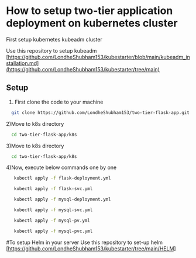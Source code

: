  
# How to setup two-tier application deployment on kubernetes cluster

First setup kubernetes kubeadm cluster

Use this repository to setup kubeadm [https://github.com/LondheShubham153/kubestarter/blob/main/kubeadm_installation.md](https://github.com/LondheShubham153/kubestarter/tree/main)

## Setup

1) First clone the code to your machine
```bash
  git clone https://github.com/LondheShubham153/two-tier-flask-app.git
   ```
2)Move to k8s directory
 ```bash
   cd two-tier-flask-app/k8s
   ```
3)Move to k8s directory
 ```bash
   cd two-tier-flask-app/k8s
   ```
4)Now, execute below commands one by one
```bash
   kubectl apply -f flask-deployment.yml
   ```
```bash
   kubectl apply -f flask-svc.yml
   ```
```bash
   kubectl apply -f mysql-deployment.yml
   ```
```bash
   kubectl apply -f mysql-svc.yml
   ```
```bash
   kubectl apply -f mysql-pv.yml
   ```
```bash
   kubectl apply -f mysql-pvc.yml
   ```
#To setup Helm in your server 
Use this repository to set-up helm [https://github.com/LondheShubham153/kubestarter/tree/main/HELM]

